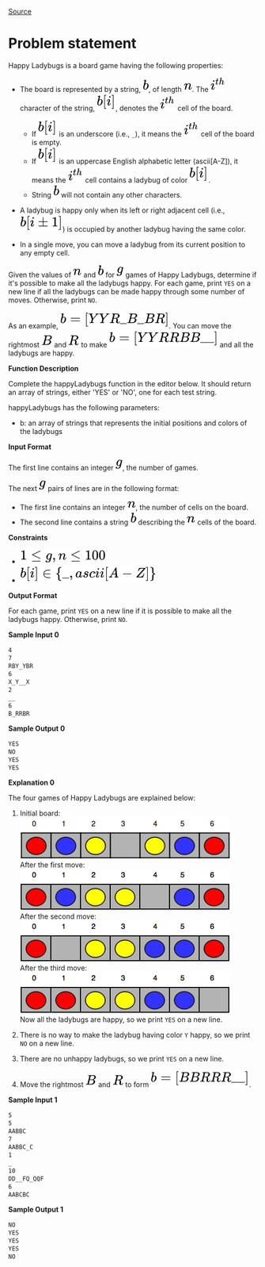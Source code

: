 [Source](https://www.hackerrank.com/challenges/happy-ladybugs)
# Problem statement
Happy Ladybugs is a board game having the following properties:


* The board is represented by a string, ![](./Resources/Element1.svg), of length ![](./Resources/Element2.svg). The ![](./Resources/Element3.svg) character of the string, ![](./Resources/Element4.svg), denotes the ![](./Resources/Element3.svg) cell of the board.


    * If ![](./Resources/Element4.svg) is an underscore (i.e., ```_```), it means the ![](./Resources/Element3.svg) cell of the board is empty.
    * If ![](./Resources/Element4.svg) is an uppercase English alphabetic letter (ascii[A-Z]), it means the ![](./Resources/Element3.svg) cell contains a ladybug of color ![](./Resources/Element4.svg).
    * String ![](./Resources/Element1.svg) will not contain any other characters.


* A ladybug is happy only when its left or right adjacent cell (i.e., ![](./Resources/Element5.svg)) is occupied by another ladybug having the same color.
* In a single move, you can move a ladybug from its current position to any empty cell. 



Given the values of ![](./Resources/Element2.svg) and ![](./Resources/Element1.svg) for ![](./Resources/Element6.svg) games of Happy Ladybugs, determine if it's possible to make all the ladybugs happy. For each game, print ```YES``` on a new line if all the ladybugs can be made happy through some number of moves.  Otherwise, print ```NO```. 






As an example, ![](./Resources/Element7.svg).  You can move the rightmost ![](./Resources/Element8.svg) and ![](./Resources/Element9.svg) to make ![](./Resources/Element10.svg) and all the ladybugs are happy.  


**Function Description**

Complete the happyLadybugs function in the editor below.  It should return an array of strings, either 'YES' or 'NO', one for each test string.  

happyLadybugs has the following parameters:


* b: an array of strings that represents the initial positions and colors of the ladybugs  





**Input Format**


The first line contains an integer ![](./Resources/Element6.svg), the number of games.  

The next ![](./Resources/Element6.svg) pairs of lines are in the following format:  


* The first line contains an integer ![](./Resources/Element2.svg), the number of cells on the board.  
* The second line contains a string ![](./Resources/Element1.svg) describing the ![](./Resources/Element2.svg) cells of the board.  





**Constraints**



* ![](./Resources/Element11.svg)
* ![](./Resources/Element12.svg)





**Output Format**


For each game, print ```YES``` on a new line if it is possible to make all the ladybugs happy.  Otherwise, print ```NO```.





**Sample Input 0**


```
4
7
RBY_YBR
6
X_Y__X
2
__
6
B_RRBR
```





**Sample Output 0**


```
YES
NO
YES
YES
```





**Explanation 0**


The four games of Happy Ladybugs are explained below:


1. Initial board:  
![](./Resources/1474897921-a3088b360d-lady.png)  
After the first move:  
![](./Resources/1474897973-d5796f2e22-lady1.png)  
After the second move:  
![](./Resources/1474898037-7fb2f25594-lady2.png)  
After the third move:  
![](./Resources/1474898044-9df051fcde-lady3.png)  
Now all the ladybugs are happy, so we print ```YES``` on a new line.

2. There is no way to make the ladybug having color ```Y``` happy, so we print ```NO``` on a new line.
3. There are no unhappy ladybugs, so we print ```YES``` on a new line.
4. Move the rightmost ![](./Resources/Element8.svg) and ![](./Resources/Element9.svg) to form ![](./Resources/Element13.svg).




**Sample Input 1**


```
5
5
AABBC
7
AABBC_C
1
_
10
DD__FQ_QQF
6
AABCBC
```





**Sample Output 1**


```
NO
YES
YES
YES
NO
```